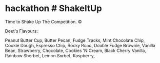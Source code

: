 # hackathon # ShakeItUp
Time to Shake Up The Competition. ©

Deet's Flavours:

Peanut Butter Cup,
Butter Pecan,
Fudge Tracks,
Mint Chocolate Chip,
Cookie Dough,
Espresso Chip,
Rocky Road,
Double Fudge Brownie,
Vanilla Bean,
Strawberry,
Chocolate,
Cookies 'N Cream,
Black Cherry Vanilla,
Rainbow Sherbet,
Lemon Sorbet,
Raspberry,
